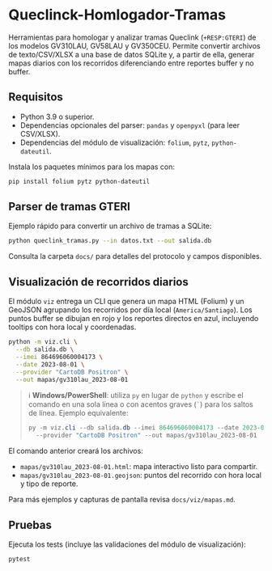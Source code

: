 # Queclinck-Homlogador-Tramas

Herramientas para homologar y analizar tramas Queclink (`+RESP:GTERI`) de los modelos
GV310LAU, GV58LAU y GV350CEU. Permite convertir archivos de texto/CSV/XLSX a una base de datos
SQLite y, a partir de ella, generar mapas diarios con los recorridos diferenciando entre
reportes buffer y no buffer.

## Requisitos

- Python 3.9 o superior.
- Dependencias opcionales del parser: `pandas` y `openpyxl` (para leer CSV/XLSX).
- Dependencias del módulo de visualización: `folium`, `pytz`, `python-dateutil`.

Instala los paquetes mínimos para los mapas con:

```bash
pip install folium pytz python-dateutil
```

## Parser de tramas GTERI

Ejemplo rápido para convertir un archivo de tramas a SQLite:

```bash
python queclink_tramas.py --in datos.txt --out salida.db
```

Consulta la carpeta `docs/` para detalles del protocolo y campos disponibles.

## Visualización de recorridos diarios

El módulo `viz` entrega un CLI que genera un mapa HTML (Folium) y un GeoJSON agrupando los
recorridos por día local (`America/Santiago`). Los puntos buffer se dibujan en rojo y los
reportes directos en azul, incluyendo tooltips con hora local y coordenadas.

```bash
python -m viz.cli \
  --db salida.db \
  --imei 864696060004173 \
  --date 2023-08-01 \
  --provider "CartoDB Positron" \
  --out mapas/gv310lau_2023-08-01
```

> ℹ️ **Windows/PowerShell**: utiliza `py` en lugar de `python` y escribe el comando en una
> sola línea o con acentos graves (`` ` ``) para los saltos de línea. Ejemplo equivalente:
>
> ```powershell
> py -m viz.cli --db salida.db --imei 864696060004173 --date 2023-08-01 `
>   --provider "CartoDB Positron" --out mapas/gv310lau_2023-08-01
> ```

El comando anterior creará los archivos:

- `mapas/gv310lau_2023-08-01.html`: mapa interactivo listo para compartir.
- `mapas/gv310lau_2023-08-01.geojson`: puntos del recorrido con hora local y tipo de reporte.

Para más ejemplos y capturas de pantalla revisa `docs/viz/mapas.md`.

## Pruebas

Ejecuta los tests (incluye las validaciones del módulo de visualización):

```bash
pytest
```
